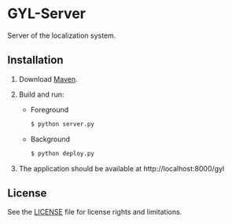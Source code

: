 # GYL-Server

Server of the localization system.

## Installation

1. Download [Maven](http://maven.apache.org/download.cgi).

2. Build and run:

    - Foreground

        ```sh
        $ python server.py
        ```

    - Background

        ```sh
        $ python deploy.py
        ```

3. The application should be available at http://localhost:8000/gyl

## License

See the [LICENSE](./LICENSE) file for license rights and limitations.
